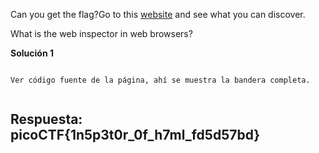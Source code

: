 
Can you get the flag?Go to this [website](http://saturn.picoctf.net:52770/) and see what you can discover.


What is the web inspector in web browsers?



**Solución 1**

```

Ver código fuente de la página, ahí se muestra la bandera completa.


```


## Respuesta: **picoCTF{1n5p3t0r_0f_h7ml_fd5d57bd}**

